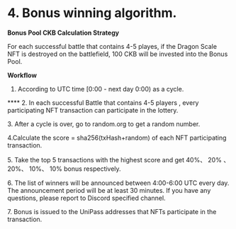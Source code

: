 # 4. Bonus winning algorithm.

**Bonus Pool CKB Calculation Strategy**

For each successful battle that contains 4-5 playes, if the Dragon Scale NFT is destroyed on the battlefield, 100 CKB will be invested into the Bonus Pool.



**Workflow**

1. According to UTC time \[0:00 - next day 0:00) as a cycle.



&#x20;**** 2. In each successful Battle that contains 4-5 players , every participating NFT transaction can participate in the lottery.



&#x20;3\. After a cycle is over, go to random.org to get a random number.

&#x20;

4.Calculate the score = sha256(txHash+random) of each NFT participating transaction.



5\. Take the top 5 transactions with the highest score and get 40%、 20% 、20%、 10%、 10% bonus respectively.



6\. The list of winners will be announced between 4:00-6:00 UTC every day. The announcement period will be at least 30 minutes. If you have any questions, please report to Discord specified channel.



7\. Bonus is issued to the UniPass addresses that NFTs participate in the transaction.
